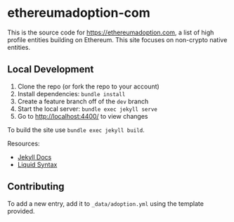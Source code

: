 # ethereumadoption-com

This is the source code for <https://ethereumadoption.com>, a list of high profile entities building on Ethereum. This site focuses on non-crypto native entities.



## Local Development

1. Clone the repo (or fork the repo to your account)
1. Install dependencies: `bundle install`
1. Create a feature branch off of the `dev` branch
1. Start the local server: `bundle exec jekyll serve`
1. Go to <http://localhost:4400/> to view changes

To build the site use `bundle exec jekyll build`.

Resources:

- [Jekyll Docs](https://jekyllrb.com/docs/)
- [Liquid Syntax](https://shopify.github.io/liquid/basics/introduction/)



## Contributing

To add a new entry, add it to `_data/adoption.yml` using the template provided.

